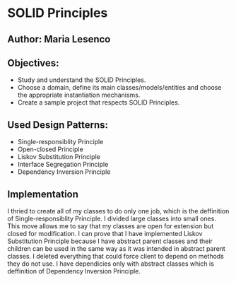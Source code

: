 # SOLID Principles


## Author: Maria Lesenco


## Objectives:

* Study and understand the SOLID Principles.
* Choose a domain, define its main classes/models/entities and choose the appropriate instantiation mechanisms.
* Create a sample project that respects SOLID Principles.


## Used Design Patterns: 

* Single-responsiblity Principle
* Open-closed Principle
* Liskov Substitution Principle
* Interface Segregation Principle
* Dependency Inversion Principle


## Implementation

I thried to create all of my classes to do only one job, which is the deffinition of Single-responsiblity Principle. I divided large classes into small ones. This move allows me to say that my classes are open for extension but closed for modification. I can prove that I have implemented Liskov Substitution Principle because I have abstract parent classes and their children can be used in the same way as it was intended in abstract parent classes. I deleted everything that could force client to depend on methods they do not use. I have dependicies only with abstract classes which is deffinition of Dependency Inversion Principle.



